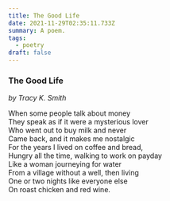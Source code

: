 ```yaml
---
title: The Good Life
date: 2021-11-29T02:35:11.733Z
summary: A poem.
tags:
  - poetry
draft: false
---
```

### The Good Life

*by Tracy K. Smith*

When some people talk about money\
They speak as if it were a mysterious lover\
Who went out to buy milk and never\
Came back, and it makes me nostalgic\
For the years I lived on coffee and bread,\
Hungry all the time, walking to work on payday\
Like a woman journeying for water\
From a village without a well, then living\
One or two nights like everyone else\
On roast chicken and red wine.
